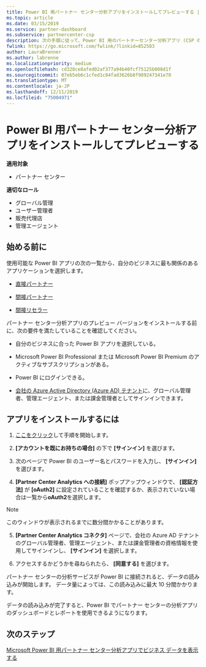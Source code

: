 ```yaml
---
title: Power BI 用パートナー センター分析アプリをインストールしてプレビューする | パートナー センター
ms.topic: article
ms.date: 03/15/2019
ms.service: partner-dashboard
ms.subservice: partnercenter-csp
description: 次の手順に従って、Power BI 用のパートナーセンター分析アプリ (CSP の直接パートナー向け) をインストールしてプレビューします。
fwlink: https://go.microsoft.com/fwlink/?linkid=852583
author: LauraBrenner
ms.author: labrenne
ms.localizationpriority: medium
ms.openlocfilehash: cd328ce8afed02af377a94b40fcf75125b008d1f
ms.sourcegitcommit: 07eb5eb6c1cfed1c84fad3626b8f989247341e70
ms.translationtype: MT
ms.contentlocale: ja-JP
ms.lasthandoff: 12/11/2019
ms.locfileid: "75004971"
---
```

# <a name="install-and-preview-the-partner-center-analytics-app-for-microsoft-power-bi"></a>Power BI 用パートナー センター分析アプリをインストールしてプレビューする

**適用対象**

- パートナー センター

**適切なロール**
-   グローバル管理
-   ユーザー管理者
-   販売代理店
-   管理エージェント

## <a name="before-you-begin"></a>始める前に

使用可能な Power BI アプリの次の一覧から、自分のビジネスに最も関係のあるアプリケーションを選択します。
- [直接パートナー](https://app.powerbi.com/groups/me/getdata/services/direct-providers-partner-analytics)

- [間接パートナー](https://app.powerbi.com/groups/me/getdata/services/indirect-providers-partner-analytics)

- [間接リセラー](https://app.powerbi.com/groups/me/getdata/services/indirect-seller-partner-analytics)

パートナー センター分析アプリのプレビュー バージョンをインストールする前に、次の要件を満たしていることを確認してください。

- 自分のビジネスに合った Power BI アプリを選択している。

- Microsoft Power BI Professional または Microsoft Power BI Premium のアクティブなサブスクリプションがある。

- Power BI にログインできる。

- [会社の Azure Active Directory (Azure AD) テナント](azure-active-directory-tenants-and-partner-center.md)に、グローバル管理者、管理エージェント、または課金管理者としてサインインできます。

## <a name="to-install-the-app"></a>アプリをインストールするには

1. [ここをクリック](https://app.powerbi.com/getdata/services/partneranalytics?cpcode=PartnerCenterAnalytics&getDataForceConnect=true&alwaysPromptForContentProviderCreds=true)して手順を開始します。

2. **[アカウントを既にお持ちの場合]** の下で **[サインイン]** を選びます。 

3. 次のページで Power BI のユーザー名とパスワードを入力し、 **[サインイン]** を選びます。 

4. **[Partner Center Analytics への接続]** ポップアップウィンドウで、 **[認証方法]** が **[oAuth2]** に設定されていることを確認するか、表示されていない場合は一覧から**oAuth2**を選択します。 

> [!NOTE]  
>  このウィンドウが表示されるまでに数分間かかることがあります。

5. **[Partner Center Analytics コネクタ]** ページで、会社の Azure AD テナントのグローバル管理者、管理エージェント、または課金管理者の資格情報を使用してサインインし、 **[サインイン]** を選択します。
 
6. アクセスするかどうかを尋ねられたら、 **[同意する]** を選びます。 

パートナー センターの分析サービスが Power BI に接続されると、データの読み込みが開始します。 データ量によっては、この読み込みに最大 10 分間かかります。 

データの読み込みが完了すると、Power BI でパートナー センターの分析アプリのダッシュボードとレポートを使用できるようになります。

## <a name="next-steps"></a>次のステップ

[Microsoft Power BI 用パートナー センター分析アプリでビジネス データを表示する](power-bi-app-for-direct-partners-use.md)
